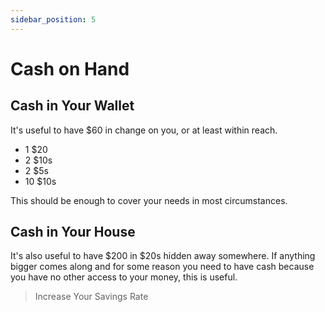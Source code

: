 ```yaml
---
sidebar_position: 5
---
```


# Cash on Hand

## Cash in Your Wallet

It's useful to have $60 in change on you, or at least within reach. 
- 1 $20
- 2 $10s
- 2 $5s
- 10 $10s

This should be enough to cover your needs in most circumstances.

## Cash in Your House

It's also useful to have $200 in $20s hidden away somewhere. If anything bigger comes along and for some reason you need to have cash because you have no other access to your money, this is useful.

>Increase Your Savings Rate